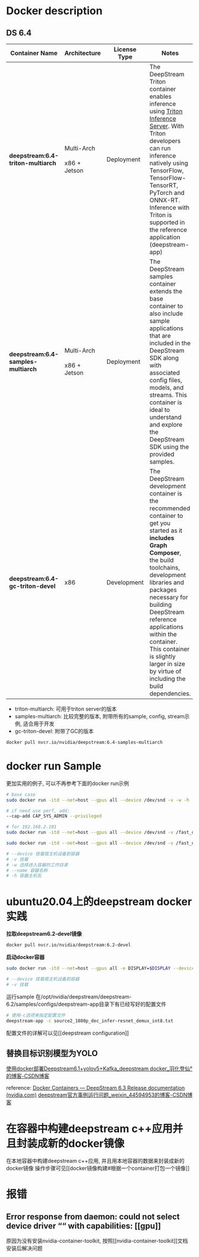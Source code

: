 # Docker description
## DS 6.4

|**Container Name**|**Architecture**|**License Type**|**Notes**|
|---|---|---|---|
|**deepstream:6.4-triton-multiarch**|Multi-Arch<br><br>x86 + Jetson|Deployment|The DeepStream Triton container enables inference using [Triton Inference Server](https://developer.nvidia.com/nvidia-triton-inference-server). With Triton developers can run inference natively using TensorFlow, TensorFlow-TensorRT, PyTorch and ONNX-RT. Inference with Triton is supported in the reference application (deepstream-app)|
|**deepstream:6.4-samples-multiarch**|Multi-Arch<br><br>x86 + Jetson|Deployment|The DeepStream samples container extends the base container to also include sample applications that are included in the DeepStream SDK along with associated config files, models, and streams. This container is ideal to understand and explore the DeepStream SDK using the provided samples.|
|**deepstream:6.4-gc-triton-devel**|x86|Development|The DeepStream development container is the recommended container to get you started as it **includes Graph Composer**, the build toolchains, development libraries and packages necessary for building DeepStream reference applications within the container. This container is slightly larger in size by virtue of including the build dependencies.|
- triton-multiarch: 可用于triton server的版本
- samples-multiarch: 比较完整的版本, 附带所有的sample, config, stream示例, 适合用于开发
- gc-triton-devel: 附带了GC的版本

```bash
docker pull nvcr.io/nvidia/deepstream:6.4-samples-multiarch
```

# docker run Sample
更加实用的例子, 可以不再参考下面的docker run示例
```bash
# base case
sudo docker run -itd --net=host --gpus all --device /dev/snd -v -w -h --name  nvcr.io/nvidia/deepstream:6.4-samples-multiarch

# if need use perf, add:
--cap-add CAP_SYS_ADMIN --privileged

# for 192.168.2.101
sudo docker run -itd --net=host --gpus all --device /dev/snd -v /fast_disk/:/fast_disk -v /slow_disk/:/slow_disk -v /slow_disk2/:/slow_disk2 -v /mnt/:/mnt -w /root -h deepstream-test --name deepstream-test nvcr.io/nvidia/deepstream:6.2-devel

sudo docker run -itd --net=host --gpus all --device /dev/snd -v /fast_disk/:/fast_disk -v /slow_disk/:/slow_disk -v /mnt/:/mnt -w /root -h deepstream-test --name deepstream-test --cap-add CAP_SYS_ADMIN --privileged nvcr.io/nvidia/deepstream:6.4-samples-multiarch

# --device 挂载宿主机设备到容器
# -v 挂载
# -w 选择进入容器的工作目录
# --name 容器名称
# -h 容器主机名
```
# ubuntu20.04上的deepstream docker实践
**拉取deepstream6.2-devel镜像**
```bash
docker pull nvcr.io/nvidia/deepstream:6.2-devel
```

**启动docker容器**
```bash
sudo docker run -itd --net=host --gpus all -e DISPLAY=$DISPLAY --device /dev/snd -v /tmp/.X11-unix/:/tmp/.X11-unix --name deepstream-test nvcr.io/nvidia/deepstream:6.2-devel

# --device 挂载宿主机设备到容器
# -v 挂载
```

运行sample
在/opt/nvidia/deepstream/deepstream-6.2/samples/configs/deepstream-app目录下有已经写好的配置文件
```bash
# 使用-c选项来指定配置文件
deepstream-app -c source2_1080p_dec_infer-resnet_demux_int8.txt
```
配置文件的详解可以见[[deepstream configuration]]
## 替换目标识别模型为YOLO
[使用docker部署Deepstream6.1+yolov5+Kafka_deepstream docker_羽化登仙°的博客-CSDN博客](https://blog.csdn.net/weixin_44290628/article/details/125105484)


reference:
[Docker Containers — DeepStream 6.3 Release documentation (nvidia.com)](https://docs.nvidia.com/metropolis/deepstream/dev-guide/text/DS_docker_containers.html)
[deepstream官方事例运行问题_weixin_44594953的博客-CSDN博客](https://blog.csdn.net/weixin_44594953/article/details/119939349)


# 在容器中构建deepstream c++应用并且封装成新的docker镜像
在本地容器中构建deepstream c++应用, 并且用本地容器的数据来封装成新的docker镜像
操作步骤可见[[docker镜像构建#根据一个container打包一个镜像]]

# 报错
## Error response from daemon: could not select device driver ““ with capabilities: \[\[gpu\]\]
原因为没有安装nvidia-container-toolkit, 按照[[nvidia-container-toolkit]]文档安装后解决问题



